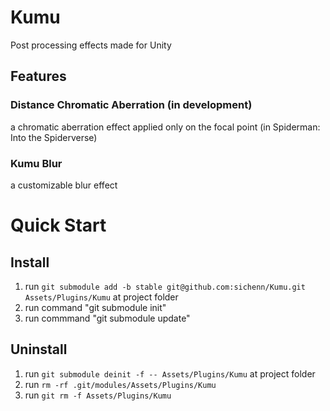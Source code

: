 # Kumu
Post processing effects made for Unity

## Features
### Distance Chromatic Aberration (in development)
a chromatic aberration effect applied only on the focal point (in Spiderman: Into the Spiderverse)
### Kumu Blur
a customizable blur effect

# Quick Start
## Install
1. run `git submodule add -b stable git@github.com:sichenn/Kumu.git Assets/Plugins/Kumu` at project folder
1. run command "git submodule init"
1. run commmand "git submodule update"

## Uninstall
1. run `git submodule deinit -f -- Assets/Plugins/Kumu` at project folder 
1. run `rm -rf .git/modules/Assets/Plugins/Kumu`
1. run `git rm -f Assets/Plugins/Kumu`
